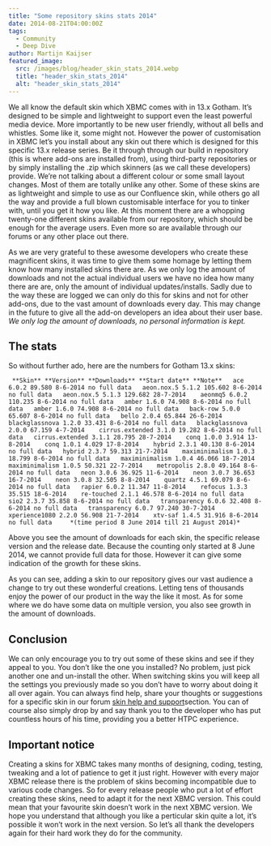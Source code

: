 ```yaml
---
title: "Some repository skins stats 2014"
date: 2014-08-21T04:00:00Z
tags:
  - Community
  - Deep Dive
author: Martijn Kaijser
featured_image:
  src: /images/blog/header_skin_stats_2014.webp
  title: "header_skin_stats_2014"
  alt: "header_skin_stats_2014"
---
```


We all know the default skin which XBMC comes with in 13.x Gotham. It’s designed to be simple and lightweight to support even the least powerful media device. More importantly to be new user friendly, without all bells and whistles. Some like it, some might not. However the power of customisation in XBMC let’s you install about any skin out there which is designed for this specific 13.x release series. Be it through through our build in repository (this is where add-ons are installed from), using third-party repositories or by simply installing the .zip which skinners (as we call these developers) provide. We’re not talking about a different colour or some small layout changes. Most of them are totally unlike any other. Some of these skins are as lightweight and simple to use as our Confluence skin, while others go all the way and provide a full blown customisable interface for you to tinker with, until you get it how you like. At this moment there are a whopping twenty-one different skins available from our repository, which should be enough for the average users. Even more so are available through our forums or any other place out there.

As we are very grateful to these awesome developers who create these magnificent skins, it was time to give them some homage by letting them know how many installed skins there are. As we only log the amount of downloads and not the actual individual users we have no idea how many there are are, only the amount of individual updates/installs. Sadly due to the way these are logged we can only do this for skins and not for other add-ons, due to the vast amount of downloads every day. This may change in the future to give all the add-on developers an idea about their user base. _We only log the amount of downloads, no personal information is kept._

## The stats

So without further ado, here are the numbers for Gotham 13.x skins:

     **Skin** **Version** **Downloads** **Start date** **Note**   ace 6.0.2 89.580 8-6-2014 no full data   aeon.nox.5 5.1.2 105.602 8-6-2014 no full data   aeon.nox.5 5.1.3 129.682 28-7-2014    aeonmq5 6.0.2 110.235 8-6-2014 no full data   amber 1.6.0 74.908 8-6-2014 no full data   amber 1.6.0 74.908 8-6-2014 no full data   back-row 5.0.0 65.607 8-6-2014 no full data   bello 2.0.4 65.844 26-6-2014    blackglassnova 1.2.0 33.431 8-6-2014 no full data   blackglassnova 2.0.0 67.159 4-7-2014    cirrus.extended 3.1.0 19.282 8-6-2014 no full data   cirrus.extended 3.1.1 28.795 28-7-2014    conq 1.0.0 3.914 13-8-2014    conq 1.0.1 4.029 17-8-2014    hybrid 2.3.1 40.130 8-6-2014 no full data   hybrid 2.3.7 59.313 21-7-2014    maximinimalism 1.0.3 18.799 8-6-2014 no full data   maximinimalism 1.0.4 46.066 18-7-2014    maximinimalism 1.0.5 50.321 22-7-2014    metropolis 2.8.0 49.164 8-6-2014 no full data   neon 3.0.6 36.925 11-6-2014    neon 3.0.7 36.653 16-7-2014    neon 3.0.8 32.505 8-8-2014    quartz 4.5.1 69.079 8-6-2014 no full data   rapier 6.0.2 11.347 11-8-2014    refocus 1.3.3 35.515 18-6-2014    re-touched 2.1.1 46.578 8-6-2014 no full data   sio2 2.3.7 35.858 8-6-2014 no full data   transparency 6.0.6 32.408 8-6-2014 no full data   transparency 6.0.7 97.240 30-7-2014    xperience1080 2.2.0 56.908 21-7-2014    xtv-saf 1.4.5 31.916 8-6-2014 no full data     *(time period 8 June 2014 till 21 August 2014)*

Above you see the amount of downloads for each skin, the specific release version and the release date. Because the counting only started at 8 June 2014, we cannot provide full data for those. However it can give some indication of the growth for these skins.

As you can see, adding a skin to our repository gives our vast audience a change to try out these wonderful creations. Letting tens of thousands enjoy the power of our product in the way the like it most. As for some where we do have some data on multiple version, you also see growth in the amount of downloads.

## Conclusion

We can only encourage you to try out some of these skins and see if they appeal to you. You don’t like the one you installed? No problem, just pick another one and un-install the other. When switching skins you will keep all the settings you previously made so you don’t have to worry about doing it all over again. You can always find help, share your thoughts or suggestions for a specific skin in our forum [skin help and support](https://forum.kodi.tv/forumdisplay.php?fid=67)section. You can of course also simply drop by and say thank you to the developer who has put countless hours of his time, providing you a better HTPC experience.

## Important notice

Creating a skins for XBMC takes many months of designing, coding, testing, tweaking and a lot of patience to get it just right. However with every major XBMC release there is the problem of skins becoming incompatible due to various code changes. So for every release people who put a lot of effort creating these skins, need to adapt it for the next XBMC version. This could mean that your favourite skin doesn’t work in the next XBMC version. We hope you understand that although you like a perticular skin quite a lot, it’s possible it won’t work in the next version. So let’s all thank the developers again for their hard work they do for the community.
